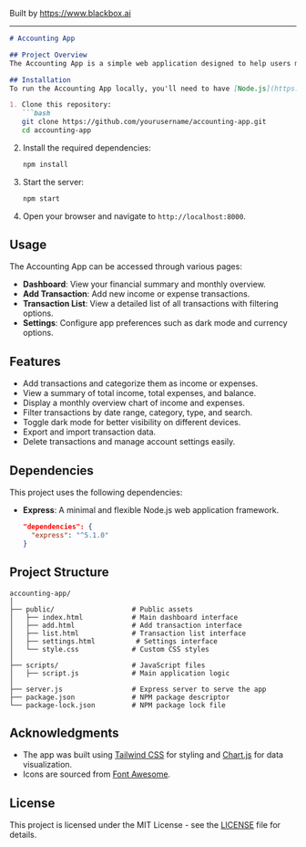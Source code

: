 
Built by https://www.blackbox.ai

---

```markdown
# Accounting App

## Project Overview
The Accounting App is a simple web application designed to help users manage their financial transactions, track income and expenses, and visualize their financial data through an interactive dashboard. It allows users to add transactions, view a summary of their finances, and manage their data through settings for preferences like currency and dark mode.

## Installation
To run the Accounting App locally, you'll need to have [Node.js](https://nodejs.org/) and [npm](https://www.npmjs.com/) installed on your machine.

1. Clone this repository:
   ```bash
   git clone https://github.com/yourusername/accounting-app.git
   cd accounting-app
   ```
2. Install the required dependencies:
   ```bash
   npm install
   ```
3. Start the server:
   ```bash
   npm start
   ```

4. Open your browser and navigate to `http://localhost:8000`.

## Usage
The Accounting App can be accessed through various pages:
- **Dashboard**: View your financial summary and monthly overview.
- **Add Transaction**: Add new income or expense transactions.
- **Transaction List**: View a detailed list of all transactions with filtering options.
- **Settings**: Configure app preferences such as dark mode and currency options.

## Features
- Add transactions and categorize them as income or expenses.
- View a summary of total income, total expenses, and balance.
- Display a monthly overview chart of income and expenses.
- Filter transactions by date range, category, type, and search.
- Toggle dark mode for better visibility on different devices.
- Export and import transaction data.
- Delete transactions and manage account settings easily.

## Dependencies
This project uses the following dependencies:
- **Express**: A minimal and flexible Node.js web application framework.
   ```json
   "dependencies": {
     "express": "^5.1.0"
   }
   ```

## Project Structure
```
accounting-app/
│
├── public/                   # Public assets
│   ├── index.html            # Main dashboard interface
│   ├── add.html              # Add transaction interface
│   ├── list.html             # Transaction list interface
│   ├── settings.html          # Settings interface
│   └── style.css             # Custom CSS styles
│
├── scripts/                  # JavaScript files
│   ├── script.js             # Main application logic
│
├── server.js                 # Express server to serve the app
├── package.json              # NPM package descriptor
└── package-lock.json         # NPM package lock file
```

## Acknowledgments
- The app was built using [Tailwind CSS](https://tailwindcss.com/) for styling and [Chart.js](https://www.chartjs.org/) for data visualization.
- Icons are sourced from [Font Awesome](https://fontawesome.com/).

## License
This project is licensed under the MIT License - see the [LICENSE](LICENSE) file for details.
```